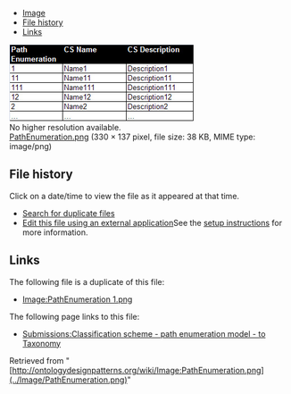 * [Image](../Image/PathEnumeration.png#file)
* [File history](../Image/PathEnumeration.png#filehistory)
* [Links](../Image/PathEnumeration.png#filelinks)

[![Image:PathEnumeration.png](../images/7/76/PathEnumeration.png)](../images/7/76/PathEnumeration.png)  
No higher resolution available.  
[PathEnumeration.png](../images/7/76/PathEnumeration.png)‎ (330 × 137 pixel, file size: 38 KB, MIME type: image/png)

## File history

Click on a date/time to view the file as it appeared at that time.



  
* [Search for duplicate files](http://ontologydesignpatterns.org/wiki/Special:FileDuplicateSearch/PathEnumeration.png "Special:FileDuplicateSearch/PathEnumeration.png")
* [Edit this file using an external application](http://ontologydesignpatterns.org/wiki/index.php?title=Image:PathEnumeration.png&action=edit&externaledit=true&mode=file "Image:PathEnumeration.png")See the [setup instructions](http://www.mediawiki.org/wiki/Manual:External_editors "http://www.mediawiki.org/wiki/Manual:External_editors") for more information.

## Links



The following file is a duplicate of this file:


* [Image:PathEnumeration 1.png](../Image/PathEnumeration_1.png "Image:PathEnumeration 1.png")


The following page links to this file:


* [Submissions:Classification scheme - path enumeration model - to Taxonomy](../Submissions/Classification_scheme_-_path_enumeration_model_-_to_Taxonomy "Submissions:Classification scheme - path enumeration model - to Taxonomy")


Retrieved from "[http://ontologydesignpatterns.org/wiki/Image:PathEnumeration.png](../Image/PathEnumeration.png)"